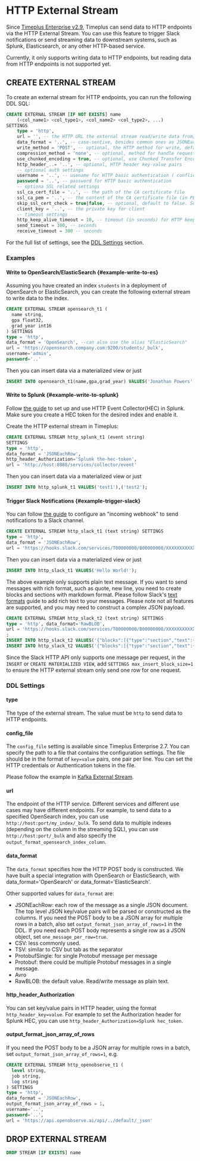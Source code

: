# HTTP External Stream

Since [Timeplus Enterprise v2.9](/enterprise-v2.9), Timeplus can send data to HTTP endpoints via the HTTP External Stream. You can use this feature to trigger Slack notifications or send streaming data to downstream systems, such as Splunk, Elasticsearch, or any other HTTP-based service.

Currently, it only supports writing data to HTTP endpoints, but reading data from HTTP endpoints is not supported yet.

## CREATE EXTERNAL STREAM

To create an external stream for HTTP endpoints, you can run the following DDL SQL:

```sql
CREATE EXTERNAL STREAM [IF NOT EXISTS] name
    (<col_name1> <col_type1>, <col_name2> <col_type2>, ...)
SETTINGS
    type = 'http',
    url = '', -- the HTTP URL the external stream read/write data from/to
    data_format = '..', -- case-sentive, besides common ones as JSONEachRow, also support OpenSearch and ElasticSearch
    write_method = 'POST', -- optional, the HTTP method for write, default to POST
    compression_method = 'none', -- optional, method for handle request/response body
    use_chunked_encoding = true, -- optional, use Chunked Transfer Encoding for sending data
    http_header_..= '..', -- optional, HTTP header key-value pairs
    -- optional auth settings
    username = '..', -- usename for HTTP basic authentication ( conflicts with http_header_Authorization )
    password = '..', -- password for HTTP basic authentication
    -- optiona SSL related settings
    ssl_ca_cert_file = '..', -- the path of the CA certificate file
    ssl_ca_pem = '..', -- the content of the CA certificate file (in PEM format), conflicts with ssl_ca_cert_file
    skip_ssl_cert_check = true|false, -- optional, default to false. Set it to true for self-signed certificate
    client_key = '..', -- the private key for client
    -- timeout settings
    http_keep_alive_timeout = 10, -- timeout (in seconds) for HTTP keep-alive connection
    send_timeout = 300, -- seconds
    receive_timeout = 300 -- seconds
```
For the full list of settings, see the [DDL Settings](#ddl-settings) section.

### Examples

#### Write to OpenSearch/ElasticSearch {#example-write-to-es}
Assuming you have created an index `students` in a deployment of OpenSearch or ElasticSearch, you can create the following external stream to write data to the index.

```sql
CREATE EXTERNAL STREAM opensearch_t1 (
  name string,
  gpa float32,
  grad_year int16
) SETTINGS
type = 'http',
data_format = 'OpenSearch', --can also use the alias "ElasticSearch"
url = 'https://opensearch.company.com:9200/students/_bulk',
username='admin',
password='..'
```

Then you can insert data via a materialized view or just
```sql
INSERT INTO opensearch_t1(name,gpa,grad_year) VALUES('Jonathan Powers',3.85,2025);
```

#### Write to Splunk {#example-write-to-splunk}
Follow [the guide](https://docs.splunk.com/Documentation/Splunk/9.4.1/Data/UsetheHTTPEventCollector) to set up and use HTTP Event Collector(HEC) in Splunk. Make sure you create a HEC token for the desired index and enable it.

Create the HTTP external stream in Timeplus:
```sql
CREATE EXTERNAL STREAM http_splunk_t1 (event string)
SETTINGS
type = 'http',
data_format = 'JSONEachRow',
http_header_Authorization='Splunk the-hec-token',
url = 'http://host:8088/services/collector/event'
```

Then you can insert data via a materialized view or just
```sql
INSERT INTO http_splunk_t1 VALUES('test1'),('test2');
```

#### Trigger Slack Notifications {#example-trigger-slack}

You can follow [the guide](https://api.slack.com/messaging/webhooks) to configure an "incoming webhook" to send notifications to a Slack channel.

```sql
CREATE EXTERNAL STREAM http_slack_t1 (text string) SETTINGS
type = 'http',
data_format = 'JSONEachRow',
url = 'https://hooks.slack.com/services/T00000000/B00000000/XXXXXXXXXXXXXXXXXXXXXXXX'
```

Then you can insert data via a materialized view or just
```sql
INSERT INTO http_slack_t1 VALUES('Hello World!');
```

The above example only supports plain text message. If you want to send messages with rich format, such as quote, new line, you need to create blocks and sections with markdown format. Please follow Slack's [text formats](https://api.slack.com/reference/surfaces/formatting) guide to add rich text to your messages. Please note not all features are supported, and you may need to construct a complex JSON payload.
```sql
CREATE EXTERNAL STREAM http_slack_t2 (text string) SETTINGS
type = 'http', data_format='RawBLOB',
url = 'https://hooks.slack.com/services/T00000000/B00000000/XXXXXXXXXXXXXXXXXXXXXXXX'
;
INSERT INTO http_slack_t2 VALUES('{"blocks":[{"type":"section","text":{"type":"mrkdwn","text":"line1\nline2"}}]}');
INSERT INTO http_slack_t2 VALUES('{"blocks":[{"type":"section","text":{"type":"mrkdwn","text":"This is unquoted text\n>This is quoted text\n>This is still quoted text\nThis is unquoted text again"}}]}');
```

Since the Slack HTTP API only supports one message per request, in the `INSERT` or `CREATE MATERIALIZED VIEW`, add `SETTINGS max_insert_block_size=1 ` to ensure the HTTP external stream only send one row for one request.

### DDL Settings

#### type
The type of the external stream. The value must be `http` to send data to HTTP endpoints.

#### config_file
The `config_file` setting is available since Timeplus Enterprise 2.7. You can specify the path to a file that contains the configuration settings. The file should be in the format of `key=value` pairs, one pair per line. You can set the HTTP credentials or Authentication tokens in the file.

Please follow the example in [Kafka External Stream](/proton-kafka#config_file).

#### url
The endpoint of the HTTP service. Different services and different use cases may have different endpoints. For example, to send data to a specified OpenSearch index, you can use `http://host:port/my_index/_bulk`. To send data to multiple indexes (depending on the column in the streaming SQL), you can use `http://host:port/_bulk` and also specify the `output_format_opensearch_index_column`.

#### data_format
The `data_format` specifies how the HTTP POST body is constructed. We have built a special integration with OpenSearch or ElasticSearch, with data_format='OpenSearch' or data_format='ElasticSearch'.

Other supported values for `data_format` are:

- JSONEachRow: each row of the message as a single JSON document. The top level JSON key/value pairs will be parsed or constructed as the columns. If you need the POST body to be a JSON array for multiple rows in a batch, also set `output_format_json_array_of_rows=1` in the DDL. If you need each POST body represents a single row as a JSON object, set `one_message_per_row=true`.
- CSV: less commonly used.
- TSV: similar to CSV but tab as the separator
- ProtobufSingle: for single Protobuf message per message
- Protobuf: there could be multiple Protobuf messages in a single message.
- Avro
- RawBLOB: the default value. Read/write message as plain text.

#### http_header_Authorization
You can set key/value pairs in HTTP header, using the format `http_header_key=value`. For example to set the Authorization header for Splunk HEC, you can use `http_header_Authorization=Splunk hec_token`.

#### output_format_json_array_of_rows
If you need the POST body to be a JSON array for multiple rows in a batch, set `output_format_json_array_of_rows=1`, e.g.
```sql
CREATE EXTERNAL STREAM http_openobserve_t1 (
  level string,
  job string,
  log string
) SETTINGS
type = 'http',
data_format = 'JSONEachRow',
output_format_json_array_of_rows = 1,
username='..',
password='..',
url = 'https://api.openobserve.ai/api/../default/_json'
```

## DROP EXTERNAL STREAM

```sql
DROP STREAM [IF EXISTS] name
```
